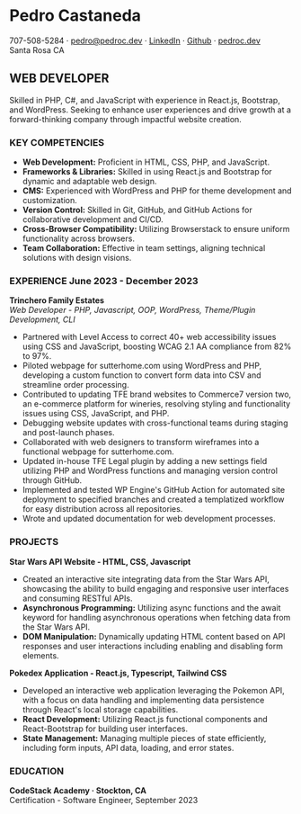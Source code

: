 # Pedro Castaneda
707-508-5284 · [pedro@pedroc.dev](mailto:pedro@pedroc.dev) · [LinkedIn](#) · [Github](#) · [pedroc.dev](#)  
Santa Rosa CA

## WEB DEVELOPER
Skilled in PHP, C#, and JavaScript with experience in React.js, Bootstrap, and WordPress. Seeking to enhance user experiences and drive growth at a forward-thinking company through impactful website creation.

### KEY COMPETENCIES

- **Web Development:** Proficient in HTML, CSS, PHP, and JavaScript.
- **Frameworks & Libraries:** Skilled in using React.js and Bootstrap for dynamic and adaptable web design.
- **CMS:** Experienced with WordPress and PHP for theme development and customization.
- **Version Control:** Skilled in Git, GitHub, and GitHub Actions for collaborative development and CI/CD.
- **Cross-Browser Compatibility:** Utilizing Browserstack to ensure uniform functionality across browsers.
- **Team Collaboration:** Effective in team settings, aligning technical solutions with design visions.

### EXPERIENCE  June 2023 - December 2023
**Trinchero Family Estates**  
*Web Developer - PHP, Javascript, OOP, WordPress, Theme/Plugin Development, CLI*

- Partnered with Level Access to correct 40+ web accessibility issues using CSS and JavaScript, boosting WCAG 2.1 AA compliance from 82% to 97%.
- Piloted webpage for sutterhome.com using WordPress and PHP, developing a custom function to convert form data into CSV and streamline order processing.
- Contributed to updating TFE brand websites to Commerce7 version two, an e-commerce platform for wineries, resolving styling and functionality issues using CSS, JavaScript, and PHP.
- Debugging website updates with cross-functional teams during staging and post-launch phases.
- Collaborated with web designers to transform wireframes into a functional webpage for sutterhome.com.
- Updated in-house TFE Legal plugin by adding a new settings field utilizing PHP and WordPress functions and managing version control through GitHub.
- Implemented and tested WP Engine's GitHub Action for automated site deployment to specified branches and created a templatized workflow for easy distribution across all repositories.
- Wrote and updated documentation for web development processes.

### PROJECTS
**Star Wars API Website - HTML, CSS, Javascript**

- Created an interactive site integrating data from the Star Wars API, showcasing the ability to build engaging and responsive user interfaces and consuming RESTful APIs.
- **Asynchronous Programming:** Utilizing async functions and the await keyword for handling asynchronous operations when fetching data from the Star Wars API.
- **DOM Manipulation:** Dynamically updating HTML content based on API responses and user interactions including enabling and disabling form elements.

**Pokedex Application - React.js, Typescript, Tailwind CSS**

- Developed an interactive web application leveraging the Pokemon API, with a focus on data handling and implementing data persistence through React's local storage capabilities.
- **React Development:** Utilizing React.js functional components and React-Bootstrap for building user interfaces.
- **State Management:** Managing multiple pieces of state efficiently, including form inputs, API data, loading, and error states.

### EDUCATION
**CodeStack Academy · Stockton, CA**  
Certification - Software Engineer, September 2023